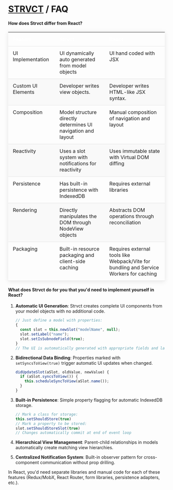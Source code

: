 # <a href="../index.html">STRVCT</a> / FAQ

#### How does Strvct differ from React?

<style>
  table {
    width: 100%;
    border-collapse: collapse;
    margin: 20px 0;
    box-shadow: 0 2px 15px rgba(0, 0, 0, 0.1);
  }
  th {
    color: white;
    text-align: left;
    padding: 12px 15px;
    font-weight: bold;
    vertical-align: top;
    border-bottom: 1px solid rgba(1, 1, 1, 0.1);
  }
  td {
    padding: 12px 15px;
    border-bottom: 1px solid rgba(1, 1, 1, 0.1);
    vertical-align: top;
    text-align: left;
  }
  tr:nth-child(even) {
    background-color: #f9f9f9;
  }
  tr:hover {
    background-color: #f1f1f1;
  }
</style>

<table>
  <thead>
    <tr>
      <th>Feature</th>
      <th>Strvct</th>
      <th>React</th>
    </tr>
  </thead>
  <tbody>
    <tr>
      <td class="feature-name">UI Implementation</td>
      <td class="strvct">UI dynamically auto generated from model objects</td>
      <td class="react">UI hand coded with JSX</td>
    </tr>
    <tr>
      <td class="feature-name">Custom UI Elements</td>
      <td class="strvct">Developer writes view objects.</td>
      <td class="react">Developer writes HTML-like JSX syntax.</td>
    </tr>
    <tr>
      <td class="feature-name">Composition</td>
      <td class="strvct">Model structure directly determines UI navigation and layout</td>
      <td class="react">Manual composition of navigation and layout</td>
    </tr>
    <tr>
      <td class="feature-name">Reactivity</td>
      <td class="strvct">Uses a slot system with notifications for reactivity</td>
      <td class="react">Uses immutable state with Virtual DOM diffing</td>
    </tr>
    <tr>
      <td class="feature-name">Persistence</td>
      <td class="strvct">Has built-in persistence with IndexedDB</td>
      <td class="react">Requires external libraries</td>
    </tr>
    <tr>
      <td class="feature-name">Rendering</td>
      <td class="strvct">Directly manipulates the DOM through NodeView objects</td>
      <td class="react">Abstracts DOM operations through reconciliation</td>
    </tr>
    <tr>
      <td class="feature-name">Packaging</td>
      <td class="strvct">Built-in resource packaging and client-side caching</td>
      <td class="react">Requires external tools like Webpack/Vite for bundling and Service Workers for caching</td>
    </tr>
  </tbody>
</table>

#### What does Strvct do for you that you'd need to implement yourself in React?

1. **Automatic UI Generation**: Strvct creates complete UI components from your model objects with no additional code.

   ```javascript
   // Just define a model with properties:
   {
     const slot = this.newSlot("modelName", null);
     slot.setLabel("name");
     slot.setIsSubnodeField(true);
   }
   // The UI is automatically generated with appropriate fields and labels
   ```

2. **Bidirectional Data Binding**: Properties marked with `setSyncsToView(true)` trigger automatic UI updates when changed.

   ```javascript
   didUpdateSlot(aSlot, oldValue, newValue) {
     if (aSlot.syncsToView()) {
       this.scheduleSyncToView(aSlot.name());
     }
   }
   ```

3. **Built-in Persistence**: Simple property flagging for automatic IndexedDB storage.

   ```javascript
   // Mark a class for storage:
   this.setShouldStore(true)
   // Mark a property to be stored:
   slot.setShouldStoreSlot(true)
   // Changes automatically commit at end of event loop
   ```

4. **Hierarchical View Management**: Parent-child relationships in models automatically create matching view hierarchies.

5. **Centralized Notification System**: Built-in observer pattern for cross-component communication without prop drilling.

In React, you'd need separate libraries and manual code for each of these features (Redux/MobX, React Router, form libraries, persistence adapters, etc.).
